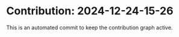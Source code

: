 # Contribution: 2024-12-24-15-26
This is an automated commit to keep the contribution graph active.
